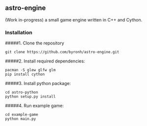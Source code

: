 ## astro-engine
(Work in-progress) a small game engine written in C++ and Cython.

### Installation

#####1. Clone the repository
```
git clone https://github.com/byronh/astro-engine.git
```

#####2. Install required dependencies:
```
pacman -S glew glfw glm
pip install cython
```

#####3. Install python package:
```
cd astro-python
python setup.py install
```

#####4. Run example game:
```
cd example-game
python main.py
```